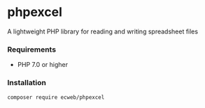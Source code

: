 # phpexcel
A lightweight PHP library for reading and writing spreadsheet files

### Requirements

  - PHP 7.0 or higher

### Installation

    composer require ecweb/phpexcel
